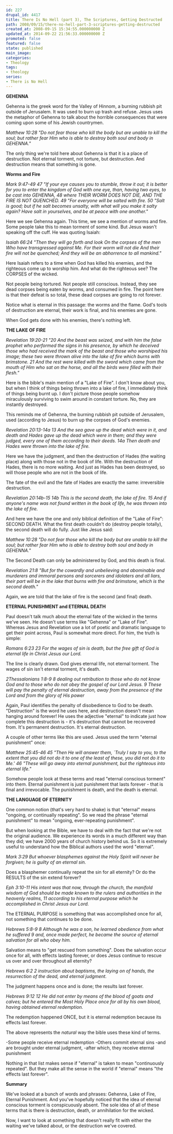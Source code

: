 ```yaml
---
id: 227
drupal_id: 4417
title: There Is No Hell (part 3), The Scriptures, Getting Destructed
path: 2008/09/15/there-no-hell-part-3-scriptures-getting-destructed
created_at: 2008-09-15 15:34:55.000000000 Z
updated_at: 2014-09-22 21:56:33.000000000 Z
promoted: false
featured: false
state: published
main_image: 
categories:
- Theology
tags:
- theology
series:
- There is No Hell
---
```

<strong>GEHENNA</strong>

Gehenna is the greek word for the Valley of Hinnom, a burning rubbish pit outside of Jerusalem. It was used to burn up trash and refuse. Jesus uses the metaphor of Gehenna to talk about the horrible consequences that were coming upon some of his Jewish countrymen.

<em>Matthew 10:28
"Do not fear those who kill the body but are unable to kill the soul; but rather fear Him who is able to destroy both soul and body in GEHENNA."</em>

The only thing we're told here about Gehenna is that it is a place of destruction. Not eternal torment, not torture, but destruction. And destruction means that something is gone.

<strong>
Worms and Fire</strong>

<em>Mark 9:47-49
47 "If your eye causes you to stumble, throw it out; it is better for you to enter the kingdom of God with one eye, than, having two eyes, to be cast into GEHENNA, 48 where THEIR WORM DOES NOT DIE, AND THE FIRE IS NOT QUENCHED. 49 "For everyone will be salted with fire. 50 "Salt is good; but if he salt becomes unsalty, with what will you make it salty again? Have salt in yourselves, and be at peace with one another."</em>

Here we see Gehenna again. This time, we see a mention of worms and fire. Some people take this to mean torment of some kind. But Jesus wasn't speaking off the cuff. He was quoting Isaiah:

<em>Isaiah 66:24
"Then they will go forth and look On the corpses of the men Who have transgressed against Me. For their worm will not die And their fire will not be quenched; And they will be an abhorrence to all mankind."</em>

Here Isaiah refers to a time when God has killed his enemies, and the righteous come up to worship him. And what do the righteous see? The CORPSES of the wicked.

Not people being tortured. Not people still conscious. Instead, they see dead corpses being eaten by worms, and consumed in fire. The point here is that their defeat is so total, these dead corpses are going to rot forever.

Notice what is eternal in this passage: the worms and the flame. God's tools of destruction are eternal, their work is final, and his enemies are gone.

When God gets done with his enemies, there's nothing left.

<strong>
THE LAKE OF FIRE</strong>

<em>Revelation 19:20-21
"20 And the beast was seized, and with him the false prophet who performed the signs in his presence, by which he deceived those who had received the mark of the beast and those who worshiped his image; these two were thrown alive into the lake of fire which burns with brimstone. 21 And the rest were killed with the sword which came from the mouth of Him who sat on the horse, and all the birds were filled with their flesh."</em>

Here is the bible's main mention of a "Lake of Fire". I don't know about you, but when I think of things being thrown into a lake of fire, I immediately think of things being burnt up. I don't picture those people somehow miraculously surviving to swim around in constant torture. No, they are instantly destroyed.

This reminds me of Gehenna, the burning rubbish pit outside of Jerusalem, used (according to Jesus) to burn up the corpses of God's enemies.

<em>Revelation 20:13-14a
13 And the sea gave up the dead which were in it, and death and Hades gave up the dead which were in them; and they were judged, every one of them according to their deeds. 14a Then death and Hades were thrown into the lake of fire.</em>

Here we have the judgment, and then the destruction of Hades (the waiting place) along with those not in the book of life. With the destruction of Hades, there is no more waiting. And just as Hades has been destroyed, so will those people who are not in the book of life.

The fate of the evil and the fate of Hades are exactly the same: irreversible destruction.

<em>Revelation 20:14b-15
14b This is the second death, the lake of fire. 15 And if anyone's name was not found written in the book of life, he was thrown into the lake of fire.</em>

And here we have the one and only biblical definition of the "Lake of Fire": SECOND DEATH. What the first death couldn't do (destroy people totally), the second death will do fully. Just like Jesus said:

<em>Matthew 10:28
"Do not fear those who kill the body but are unable to kill the soul; but rather fear Him who is able to destroy both soul and body in GEHENNA."</em>

The Second Death can only be administered by God, and this death is final.

<em>Revelation 21:8
"But for the cowardly and unbelieving and abominable and murderers and immoral persons and sorcerers and idolaters and all liars, their part will be in the lake that burns with fire and brimstone, which is the second death."</em>

Again, we are told that the lake of fire is the second (and final) death.

<strong>
ETERNAL PUNISHMENT and ETERNAL DEATH</strong>

Paul doesn't talk much about the eternal fate of the wicked in the terms we've seen. He doesn't use terms like "Gehenna" or "Lake of Fire". Whereas Jesus and Revelation use a lot of poetic and dramatic language to get their point across, Paul is somewhat more direct. For him, the truth is simple:

<em>Romans 6:23
23 For the wages of sin is death, but the free gift of God is eternal life in Christ Jesus our Lord.</em>

The line is clearly drawn. God gives eternal life, not eternal torment. The wages of sin isn't eternal torment, it's death.

<em>2Thessalonians 1:8-9
8 dealing out retribution to those who do not know God and to those who do not obey the gospel of our Lord Jesus. 9 These will pay the penalty of eternal destruction, away from the presence of the Lord and from the glory of His power</em>

Again, Paul identifies the penalty of disobedience to God to be death. "Destruction" is the word he uses here, and destruction doesn't mean hanging around forever! He uses the adjective "eternal" to indicate just how complete this destruction is - it's destruction that cannot be recovered from. It's permanent destruction. It's eternal destruction.

A couple of other terms like this are used. Jesus used the term "eternal punishment" once:

<em>Matthew 25:45-46
45 "Then He will answer them, `Truly I say to you, to the extent that you did not do it to one of the least of these, you did not do it to Me.' 46 "These will go away into eternal punishment, but the righteous into eternal life."</em>

Somehow people look at these terms and read "eternal conscious torment" into them. Eternal punishment is just punishment that lasts forever - that is final and irrevocable. The punishment is death, and the death is eternal.

<strong>
THE LANGUAGE OF ETERNITY</strong>

One common notion (that's very hard to shake) is that "eternal" means "ongoing, or continually repeating". So we read the phrase "eternal punishment" to mean "ongoing, ever-repeating punishment".

But when looking at the Bible, we have to deal with the fact that we're not the original audience. We experience its words in a much different way than they did; we have 2000 years of church history behind us. So it is extremely useful to understand how the Biblical authors used the word "eternal".

<em>Mark 3:29 But whoever blasphemes against the Holy Spirit will never be forgiven; he is guilty of an eternal sin.</em>

Does a blasphemer continually repeat the sin for all eternity? Or do the RESULTS of the sin extend forever?

<em>Eph 3:10-11 His intent was that now, through the church, the manifold wisdom of God should be made known to the rulers and authorities in the heavenly realms, 11 according to his eternal purpose which he accomplished in Christ Jesus our Lord.</em>

The ETERNAL PURPOSE is something that was accomplished once for all, not something that continues to be done.

<em>Hebrews 5:8-9
8 Although he was a son, he learned obedience from what he suffered 9 and, once made perfect, he became the source of eternal salvation for all who obey him.</em>

Salvation means to "get rescued from something". Does the salvation occur once for all, with effects lasting forever, or does Jesus continue to rescue us over and over throughout all eternity?

<em>Hebrews 6:2
2 instruction about baptisms, the laying on of hands, the resurrection of the dead, and eternal judgment.</em>

The judgment happens once and is done; the results last forever.

<em>Hebrews 9:12
12 He did not enter by means of the blood of goats and calves; but he entered the Most Holy Place once for all by his own blood, having obtained eternal redemption.</em>

The redemption happened ONCE, but it is eternal redemption because its effects last forever.

The above represents the <em>natural</em> way the bible uses these kind of terms.

-Some people receive eternal redemption
-Others commit eternal sins
-and are brought under eternal judgment,
-after which, they receive eternal punishment

Nothing in that list makes sense if "eternal" is taken to mean "continuously repeated". But they make all the sense in the world if "eternal" means "the effects last forever".

<strong></strong>

<strong>
Summary</strong>

We've looked at a bunch of words and phrases: Gehenna, Lake of Fire, Eternal Punishment. And you've hopefully noticed that the idea of eternal conscious torment is conspicuously absent. The sole idea of all of these terms that is there is destruction, death, or annihilation for the wicked.

Now, I want to look at something that doesn't really fit with either the waiting we've talked about, or the destruction we've covered.
